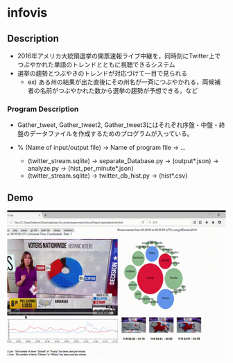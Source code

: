 # infovis

## Description
* 2016年アメリカ大統領選挙の開票速報ライブ中継を，同時刻にTwitter上でつぶやかれた単語のトレンドとともに視聴できるシステム
* 選挙の趨勢とつぶやきのトレンドが対応づけて一目で見られる
  
  * ex) ある州の結果が出た直後にその州名が一斉につぶやかれる，両候補者の名前がつぶやかれた数から選挙の趨勢が予想できる，など

### Program Description
* Gather_tweet, Gather_tweet2, Gather_tweet3にはそれぞれ序盤・中盤・終盤のデータファイルを作成するためのプログラムが入っている。
* % (Name of input/output file) -> Name of program file -> ...

  * (twitter_stream.sqlite) -> separate_Database.py -> (output*.json) -> analyze.py -> (hist_per_minute*.json)
  * (twitter_stream.sqlite) -> twitter_db_hist.py -> (hist*.csv)

## Demo
![demo](infovis.gif)

